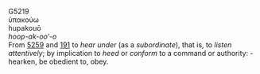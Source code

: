 <body>
  <p>G5219<br>  ὑπακούω  <br> hupakouō  <br><i>hoop-ak-oo‘-o </i><br>From <a href="g5259.htm">5259</a> and <a href="g0191.htm">191</a>  to <i>hear</i> <i>under</i> (as a <i>subordinate</i>), that is, to <i>listen</i> <i>attentively</i>; by implication to <i>heed</i> or <i>conform</i> to a command or authority: - hearken, be obedient to, obey.<br></p>
 </body>